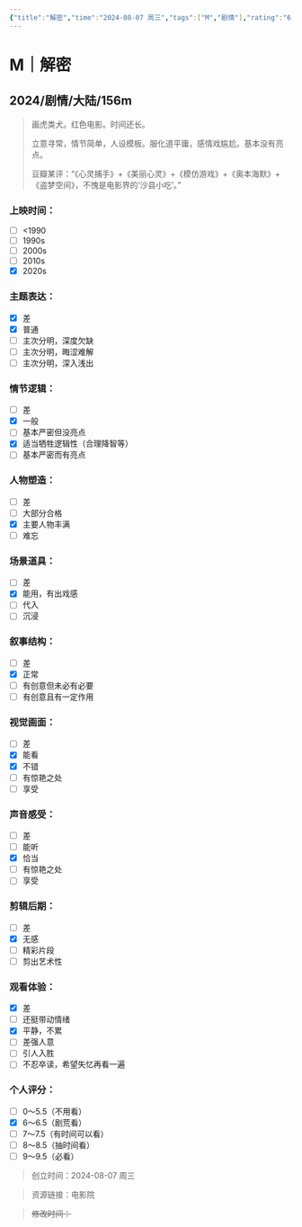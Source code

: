 ```yaml
---
{"title":"解密","time":"2024-08-07 周三","tags":["M","剧情"],"rating":"6.5","dg-publish":true,"permalink":"/300 评价/M/新近看过/解密/","dgPassFrontmatter":true,"created":"2024-08-07T22:43:09.224+08:00","updated":"2024-08-07T22:52:24.267+08:00"}
---
```


# M｜解密
## 2024/剧情/大陆/156m
>画虎类犬。红色电影。时间还长。
>
>立意寻常，情节简单，人设模板。服化道平庸，感情戏尴尬。基本没有亮点。
>
>豆瓣某评：“《心灵捕手》+《美丽心灵》+《模仿游戏》+《奥本海默》+《盗梦空间》，不愧是电影界的‘沙县小吃’。”
### 上映时间：
- [ ] <1990
- [ ] 1990s
- [ ] 2000s
- [ ] 2010s
- [x] 2020s
### 主题表达：
- [x] 差
- [x] 普通
- [ ] 主次分明，深度欠缺
- [ ] 主次分明，晦涩难解
- [ ] 主次分明，深入浅出
### 情节逻辑：
- [ ] 差
- [x] 一般
- [ ] 基本严密但没亮点
- [x] 适当牺牲逻辑性（合理降智等）
- [ ] 基本严密而有亮点
### 人物塑造：
- [ ] 差
- [ ] 大部分合格
- [x] 主要人物丰满
- [ ] 难忘
### 场景道具：
- [ ] 差
- [x] 能用，有出戏感
- [ ] 代入
- [ ] 沉浸
### 叙事结构：
- [ ] 差
- [x] 正常
- [ ] 有创意但未必有必要
- [ ] 有创意且有一定作用
### 视觉画面：
- [ ] 差
- [x] 能看
- [x] 不错
- [ ] 有惊艳之处
- [ ] 享受
### 声音感受：
- [ ] 差
- [ ] 能听
- [x] 恰当
- [ ] 有惊艳之处
- [ ] 享受
### 剪辑后期：
- [ ] 差
- [x] 无感
- [ ] 精彩片段
- [ ] 剪出艺术性
### 观看体验：
- [x] 差
- [ ] 还挺带动情绪
- [x] 平静，不累
- [ ] 差强人意
- [ ] 引人入胜
- [ ] 不忍卒读，希望失忆再看一遍
### 个人评分：
- [ ] 0～5.5（不用看）
- [x] 6～6.5（剧荒看）
- [ ] 7～7.5（有时间可以看）
- [ ] 8～8.5（抽时间看）
- [ ] 9～9.5（必看）

>创立时间：2024-08-07 周三

>资源链接：电影院

>~~修改时间：~~



